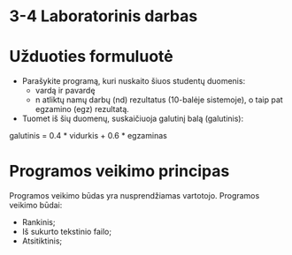 # 3-4 Laboratorinis darbas

#     Užduoties formuluotė

* Parašykite programą, kuri nuskaito šiuos studentų duomenis:
  * vardą ir pavardę
  * n atliktų namų darbų (nd) rezultatus (10-balėje sistemoje), o taip pat egzamino (egz) rezultatą.
* Tuomet iš šių duomenų, suskaičiuoja galutinį balą (galutinis):

galutinis = 0.4 * vidurkis + 0.6 * egzaminas

#     Programos veikimo principas

Programos veikimo būdas yra nusprendžiamas vartotojo.
Programos veikimo būdai:

* Rankinis;
* Iš sukurto tekstinio failo;
* Atsitiktinis;

